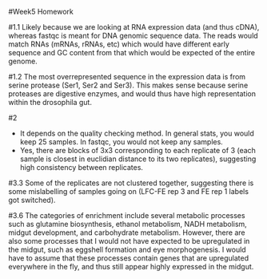 #Week5 Homework


#1.1 
Likely because we are looking at RNA expression data (and thus cDNA), whereas fastqc is meant for DNA genomic sequence data. The reads would match RNAs (mRNAs, rRNAs, etc) which would have different early sequence and GC content from that which would be expected of the entire genome. 

#1.2
The most overrepresented sequence in the expression data is from serine protease (Ser1, Ser2 and Ser3). This makes sense because serine proteases are digestive enzymes, and would thus have high representation within the drosophila gut. 

#2
- It depends on the quality checking method. In general stats, you would keep 25 samples. In fastqc, you would not keep any samples.  
- Yes, there are blocks of 3x3 corresponding to each replicate of 3 (each sample is closest in euclidian distance to its two replicates), suggesting high consistency between replicates. 

#3.3 
Some of the replicates are not clustered together, suggesting there is some mislabelling of samples going on (LFC-FE rep 3 and FE rep 1 labels got switched).

#3.6
The categories of enrichment include several metabolic processes such as glutamine biosynthesis, ethanol metabolism, NADH metabolism, midgut development, and carbohydrate metabolism. However, there are also some processes that I would not have expected to be upregulated in the midgut, such as eggshell formation and eye morphogenesis. I would have to assume that these processes contain genes that are upregulated everywhere in the fly, and thus still appear highly expressed in the midgut. 